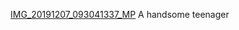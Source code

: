 [IMG_20191207_093041337_MP](https://user-images.githubusercontent.com/70771990/144764364-d5458eb3-736a-46d2-9086-35a194775593.jpg) A handsome teenager

